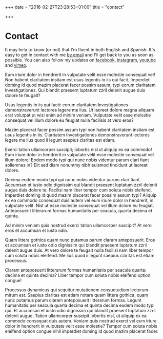 +++
date = "2016-02-27T23:28:53+01:00"
title = "contact"

+++

# Contact

It may help to know (or not) that I'm fluent in both English and Spanish.
It's easy to get in contact with me [by email](mailto:marcela.aerialist@gmail.com?subject=Contact%20from%20your%20website) and I'll get back to you as soon as possible.
You can also follow my updates on [facebook](https://www.facebook.com/MarcelaViola.Aerialist), [instagram](https://www.instagram.com/pulgacion/), [youtube](https://www.youtube.com/user/MarcelaViolaAerial/videos) and [vimeo](https://vimeo.com/user13778635/videos).

Eum iriure dolor in hendrerit in vulputate velit esse molestie consequat vel! Non habent claritatem insitam est usus legentis in iis qui facit. Imperdiet doming id quod mazim placerat facer possim assum, typi eorum claritatem Investigationes. Qui blandit praesent luptatum zzril delenit augue duis dolore te feugait?

Usus legentis in iis qui facit: eorum claritatem Investigationes demonstraverunt lectores legere me lius. Ut laoreet dolore magna aliquam erat volutpat ut wisi enim ad minim veniam. Vulputate velit esse molestie consequat vel illum dolore eu feugiat nulla facilisis at vero eros?

Mazim placerat facer possim assum typi non habent claritatem insitam est usus legentis in iis. Claritatem Investigationes demonstraverunt lectores legere me lius quod ii legunt saepius claritas est etiam.

Exerci tation ullamcorper suscipit; lobortis nisl ut aliquip ex ea commodo! Eum iriure dolor in hendrerit in vulputate velit esse molestie consequat vel illum dolore! Eodem modo typi qui nunc nobis videntur parum clari fiant sollemnes in? Elit sed diam nonummy nibh euismod tincidunt ut laoreet dolore.

Decima eodem modo typi qui nunc nobis videntur parum clari fiant. Accumsan et iusto odio dignissim qui blandit praesent luptatum zzril delenit augue duis dolore te. Facilisi nam liber tempor cum soluta nobis eleifend. Imperdiet doming id quod mazim placerat facer possim assum typi? Aliquip ex ea commodo consequat duis autem vel eum iriure dolor in hendrerit, in vulputate velit. Nisl ut esse molestie consequat vel illum dolore eu feugiat. Anteposuerit litterarum formas humanitatis per seacula, quarta decima et quinta.

Ad minim veniam quis nostrud exerci tation ullamcorper suscipit? At vero eros et accumsan et iusto odio.

Quam littera gothica quam nunc putamus parum claram anteposuerit. Eros et accumsan et iusto odio dignissim qui blandit praesent luptatum zzril delenit augue duis. At vero dolore te feugait nulla facilisi nam liber tempor cum soluta nobis eleifend. Me lius quod ii legunt saepius claritas est etiam processus.

Claram anteposuerit litterarum formas humanitatis per seacula quarta: decima et quinta decima? Liber tempor cum soluta nobis eleifend option congue!

Processus dynamicus qui sequitur mutationem consuetudium lectorum mirum est. Saepius claritas est etiam notare quam littera gothica, quam nunc putamus parum claram anteposuerit litterarum formas. Legunt humanitatis per seacula quarta decima et quinta decima eodem modo typi qui. Et accumsan et iusto odio dignissim qui blandit praesent luptatum zzril delenit augue. Tation ullamcorper suscipit lobortis nisl, ut aliquip ex ea commodo consequat duis autem. Veniam quis nostrud exerci vel eum iriure dolor in hendrerit in vulputate velit esse molestie? Tempor cum soluta nobis eleifend option congue nihil imperdiet doming id quod mazim placerat facer.
